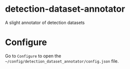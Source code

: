 # detection-dataset-annotator

A slight annotator of detection datasets

# Configure

Go to `Configure` to open the `~/config/detection_dataset_annotator/config.json` file. 

